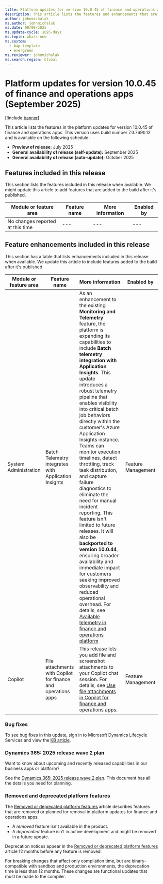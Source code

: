```yaml
---
title: Platform updates for version 10.0.45 of finance and operations apps (September 2025)
description: This article lists the features and enhancements that are included in the platform updates for version 10.0.45 of finance and operations apps.
author: johnmichalak
ms.author: johnmichalak
ms.date: 09/09/2025
ms.update-cycle: 1095-days
ms.topic: whats-new
ms.custom: 
  - bap-template
  - evergreen
ms.reviewer: johnmichalak
ms.search.region: Global
---
```

# Platform updates for version 10.0.45 of finance and operations apps (September 2025)

[!include [banner](../includes/banner.md)]

This article lists the features in the platform updates for version 10.0.45 of finance and operations apps. This version uses build number 7.0.7690.12 and is available on the following schedule:

- **Preview of release:** July 2025
- **General availability of release (self-update):** September 2025
- **General availability of release (auto-update):** October 2025

## Features included in this release

This section lists the features included in this release when available. We might update this article to add features that are added to the build after it's published.

| Module or feature area | Feature name | More information | Enabled by |
|---|---|---|---|
| No changes reported at this time |---|---|---|

## Feature enhancements included in this release

This section has a table that lists enhancements included in this release when available. We update this article to include features added to the build after it's published.

| Module or feature area | Feature name | More information | Enabled by |
|---|---|---|---|
| System Administration | Batch Telemetry integrates with Application Insights | As an enhancement to the existing **Monitoring and Telemetry** feature, the platform is expanding its capabilities to include **Batch telemetry integration with Application Insights**. This update introduces a robust telemetry pipeline that enables visibility into critical batch job behaviors directly within the customer's Azure Application Insights instance. Teams can monitor execution timelines, detect throttling, track task distribution, and capture failure diagnostics to eliminate the need for manual incident reporting. This feature isn't limited to future releases. It will also be **backported to version 10.0.44**, ensuring broader availability and immediate impact for customers seeking improved observability and reduced operational overhead. For details, see [Available telemetry in finance and operations platform](../../dev-itpro/monitoring-telemetry/monitoring-available-telemetry.md) | Feature Management |
| Copilot | File attachments with Copilot for finance and operations apps | This release lets you add file and screenshot attachments to your Copilot chat session. For details, see [Use file attachments in Copilot for finance and operations apps](../../dev-itpro/copilot/copilot-attachments.md). | Feature Management |


### Bug fixes

To see bug fixes in this update, sign in to Microsoft Dynamics Lifecycle Services and view the [KB article](https://fix.lcs.dynamics.com/Issue/Details?bugId=1043223).

### Dynamics 365: 2025 release wave 2 plan

Want to know about upcoming and recently released capabilities in our business apps or platform?

See the [Dynamics 365: 2025 release wave 2 plan](/dynamics365/release-plan/2025wave2/). This document has all the details you need for planning.

### Removed and deprecated platform features

The [Removed or deprecated platform features](../../fin-ops/get-started/removed-deprecated-features-platform-updates.md) article describes features that are removed or planned for removal in platform updates for finance and operations apps.

- A *removed* feature isn't available in the product.
- A *deprecated* feature isn't in active development and might be removed in a future update.

Deprecation notices appear in the [Removed or deprecated platform features](../../fin-ops/get-started/removed-deprecated-features-platform-updates.md) article 12 months before any feature is removed.

For breaking changes that affect only compilation time, but are binary-compatible with sandbox and production environments, the deprecation time is less than 12 months. These changes are functional updates that must be made to the compiler.
